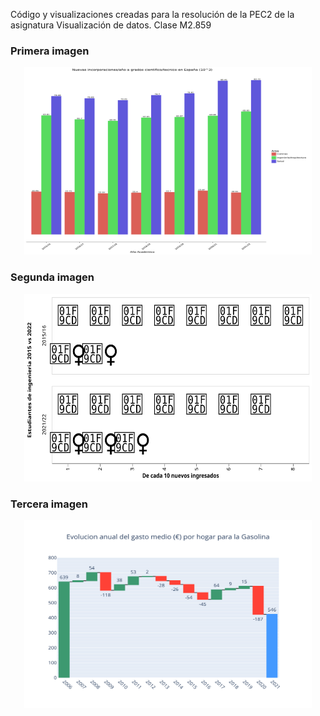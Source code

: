 Código y visualizaciones creadas para la resolución de la PEC2 de la asignatura Visualización de datos. Clase M2.859

### Primera imagen
<p align="center">
  <img width="460" height="300" src="./BarplotEx1.svg">
</p>


### Segunda imagen

<p align="center">
  <img width="460" height="300" src="./UnitChartEx2.svg">
</p>


### Tercera imagen

<p align="center">
  <img width="460" height="300" src="./WaterFallEx3.svg">
</p>



